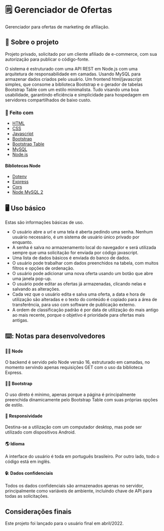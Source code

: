 # 🗒️ Gerenciador de Ofertas
Gerenciador para ofertas de marketing de afiliação.

<!-- SOBRE -->
## :page_with_curl:	Sobre o projeto
Projeto privado, solicitado por um cliente afiliado de e-commerce, com sua autorização para publicar o código-fonte.

O sistema é estruturado com uma API REST em Node.js com uma arquitetura de responsabilidade em camadas.
Usando MySQL para armazenar dados criados pelo usuário.
Um frontend html/javascript simples, que consome a biblioteca Bootstrap e o gerador de tabelas Bootstrap Table com um estilo minimalista.
Tudo visando uma boa usabilidade, garantindo eficiência e simplicidade para hospedagem em servidores compartilhados de baixo custo.

### :construction:	Feito com
* [HTML](https://developer.mozilla.org/en-US/docs/Web/HTML)
* [CSS](https://developer.mozilla.org/en-US/docs/Web/CSS)
* [Javascript](https://developer.mozilla.org/en/JavaScript)
* [Bootstrap](https://getbootstrap.com)
* [Bootstrap Table](https://bootstrap-table.com/)
* [MySQL](https://www.mysql.com/)
* [Node.js](https://nodejs.org/)
#### Bibliotecas Node
* [Dotenv](https://www.npmjs.com/package/dotenv)
* [Express](https://www.npmjs.com/package/express)
* [Cors](https://www.npmjs.com/package/cors)
* [Node MySQL 2](https://www.npmjs.com/package/mysql2)

<!-- USO -->
## :desktop_computer: Uso básico
Estas são informações básicas de uso.
* O usuário abre a url e uma tela é aberta pedindo uma senha. Nenhum usuário necessário, é um sistema de usuário único privado por enquanto.
* A senha é salva no armazenamento local do navegador e será utilizada sempre que uma solicitação for enviada por código javascript.
* Uma lista de dados básicos é enviada do banco de dados.
* O usuário pode trabalhar com dados preenchidos na tabela, com muitos filtros e opções de ordenação.
* O usuário pode adicionar uma nova oferta usando um botão que abre uma janela pop-up.
* O usuário pode editar as ofertas já armazenadas, clicando nelas e salvando as alterações.
* Cada vez que o usuário edita e salva uma oferta, a data e hora de utilização são alteradas e o texto do conteúdo é copiado para a área de transferência, para uso com software de publicação externo.
* A ordem de classificação padrão é por data de utilização do mais antigo ao mais recente, porque o objetivo é prioridade para ofertas mais antigas.

<!-- NOTAS PARA DESENVOLVEDORES -->
## ⌨️: Notas para desenvolvedores
#### :man_technologist:	Node
O backend é servido pelo Node versão 16, estruturado em camadas, no momento servindo apenas requisições GET com o uso da biblioteca Express.
#### :man_technologist:	Bootstrap
O uso direto é mínimo, apenas porque a página é principalmente preenchida dinamicamente pelo Bootstrap Table com suas próprias opções de estilo.
#### :iphone: Responsividade
Destina-se a utilização com um computador desktop, mas pode ser utilizado com dispositivos Android.
#### :earth_americas:	Idioma
A interface do usuário é toda em português brasileiro. Por outro lado, todo o código está em inglês.
#### 🔒:	Dados confidenciais
Todos os dados confidenciais são armazenados apenas no servidor, principalmente como variáveis de ambiente, incluindo chave de API para todas as solicitações.

<!-- CONSIDERAÇÕES FINAIS -->
## Considerações finais
Este projeto foi lançado para o usuário final em abril/2022.
